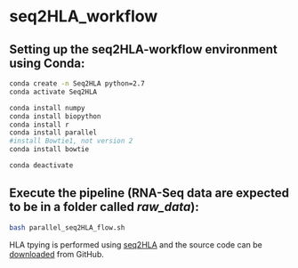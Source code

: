 # seq2HLA_workflow

## Setting up the seq2HLA-workflow environment using Conda: 

```bash
conda create -n Seq2HLA python=2.7
conda activate Seq2HLA

conda install numpy
conda install biopython
conda install r
conda install parallel
#install Bowtie1, not version 2
conda install bowtie

conda deactivate
```

## Execute the pipeline (RNA-Seq data are expected to be in a folder called *raw_data*): 

```bash
bash parallel_seq2HLA_flow.sh
```

HLA tpying is performed using [seq2HLA](https://genomemedicine.biomedcentral.com/articles/10.1186/gm403) and the source code can be [downloaded](https://github.com/TRON-Bioinformatics/seq2HLA.git) from GitHub. 
